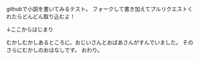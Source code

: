 githubで小説を書いてみるテスト。
フォークして書き加えてプルリクエストくれたらどんどん取り込むよ！

↓ここからはじまり

むかしむかしあるところに、おじいさんとおばあさんがすんでいました。
そのさらにむかしのおはなしです。
おわり。
